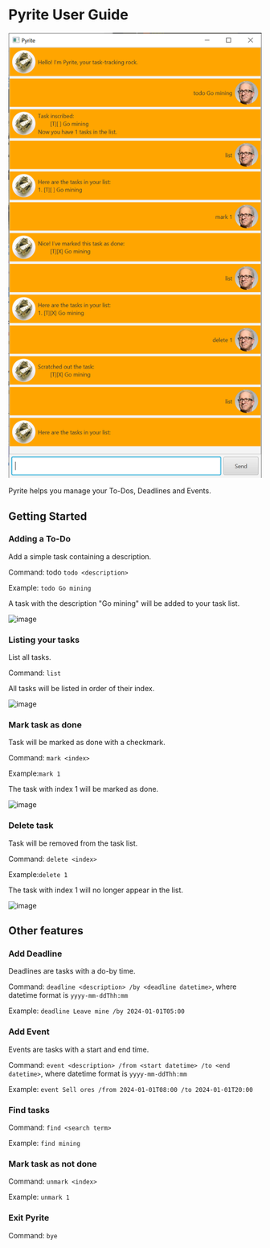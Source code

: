 # Pyrite User Guide

![image](https://raw.githubusercontent.com/ReflectiveObsidian/ip/master/docs/Ui.png)

Pyrite helps you manage your To-Dos, Deadlines and Events.

## Getting Started

### Adding a To-Do

Add a simple task containing a description.

Command: todo `todo <description>`

Example: `todo Go mining`

A task with the description "Go mining" will be added to your task list.

![image](https://github.com/ReflectiveObsidian/ip/assets/122241304/696e11ae-32eb-4d60-98be-937d324caef7)

### Listing your tasks

List all tasks.

Command: `list`

All tasks will be listed in order of their index.

![image](https://github.com/ReflectiveObsidian/ip/assets/122241304/06eb53aa-867d-4a17-bcac-a3ef54ca2948)

### Mark task as done

Task will be marked as done with a checkmark.

Command: `mark <index>`

Example:`mark 1`

The task with index 1 will be marked as done.

![image](https://github.com/ReflectiveObsidian/ip/assets/122241304/c6ddab2d-a369-4852-ba07-b01d0cf16ead)

### Delete task

Task will be removed from the task list.

Command: `delete <index>`

Example:`delete 1`

The task with index 1 will no longer appear in the list.

![image](https://github.com/ReflectiveObsidian/ip/assets/122241304/ae658d39-ab02-4e88-af21-31a4675d8724)

## Other features

### Add Deadline

Deadlines are tasks with a do-by time.

Command: `deadline <description> /by <deadline datetime>`, where datetime format is `yyyy-mm-ddThh:mm`

Example: `deadline Leave mine /by 2024-01-01T05:00`

### Add Event

Events are tasks with a start and end time.

Command: `event <description> /from <start datetime> /to <end datetime>`, where datetime format is `yyyy-mm-ddThh:mm`

Example: `event Sell ores /from 2024-01-01T08:00 /to 2024-01-01T20:00`

### Find tasks

Command: `find <search term>`

Example: `find mining`

### Mark task as not done

Command: `unmark <index>`

Example: `unmark 1`

### Exit Pyrite

Command: `bye`
